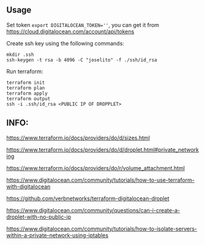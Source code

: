 ## Usage
Set token `export DIGITALOCEAN_TOKEN=''`, you can get it from https://cloud.digitalocean.com/account/api/tokens

Create ssh key using the following commands:
```
mkdir .ssh
ssh-keygen -t rsa -b 4096 -C "joselito" -f ./ssh/id_rsa
```
Run terraform:
```
terraform init
terraform plan
terraform apply
terraform output
ssh -i .ssh/id_rsa <PUBLIC IP OF DROPPLET>
```

## INFO:

https://www.terraform.io/docs/providers/do/d/sizes.html

https://www.terraform.io/docs/providers/do/d/droplet.html#private_networking

https://www.terraform.io/docs/providers/do/r/volume_attachment.html

https://www.digitalocean.com/community/tutorials/how-to-use-terraform-with-digitalocean

https://github.com/verbnetworks/terraform-digitalocean-droplet

https://www.digitalocean.com/community/questions/can-i-create-a-droplet-with-no-public-ip

https://www.digitalocean.com/community/tutorials/how-to-isolate-servers-within-a-private-network-using-iptables
